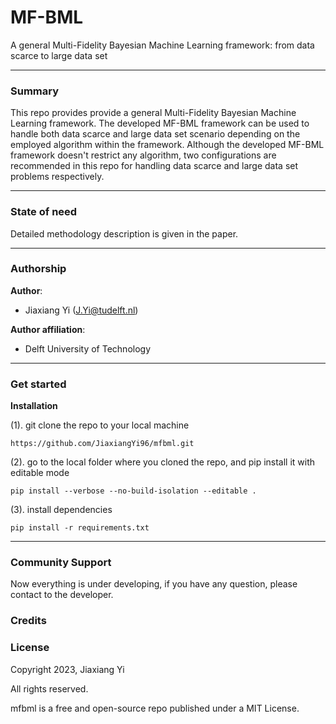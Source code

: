 # MF-BML
A general Multi-Fidelity Bayesian Machine Learning framework: from data scarce to large data set

---

### **Summary**

This repo provides provide a general Multi-Fidelity Bayesian Machine Learning framework. The developed MF-BML framework can be used to handle both data scarce and large data set scenario depending on the employed algorithm within the framework. Although the developed MF-BML framework doesn't restrict any algorithm, two configurations are recommended in this repo for handling data scarce and large data set problems respectively.

---

### **State of need**

Detailed methodology description is given in the paper. 

---

### **Authorship**

**Author**:

- Jiaxiang Yi ([J.Yi@tudelft.nl](mailto:J.Yi@tudelft.nl))

**Author affiliation**:

- Delft University of Technology

---

### Get started

**Installation**

(1). git clone the repo to your local machine

```
https://github.com/JiaxiangYi96/mfbml.git
```

(2). go to the local folder where you cloned the repo, and pip install it with editable mode

```
pip install --verbose --no-build-isolation --editable .
```

(3). install dependencies

```
pip install -r requirements.txt
```


---

### **Community Support**

Now everything is under developing, if you have any question, please contact to the developer.

### **Credits**

### **License**

Copyright 2023, Jiaxiang Yi

All rights reserved.

mfbml is a free and open-source repo published under a MIT License.

